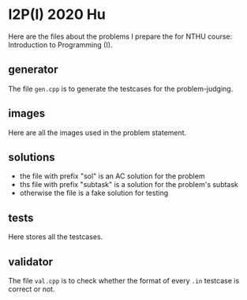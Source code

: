 # I2P(I) 2020 Hu
Here are the files about the problems I prepare the for NTHU course: Introduction to Programming (I).

## generator
The file `gen.cpp` is to generate the testcases for the problem-judging.

## images
Here are all the images used in the problem statement.

## solutions
- the file with prefix "sol" is an AC solution for the problem
- ths file with prefix "subtask" is a solution for the problem's subtask
- otherwise the file is a fake solution for testing

## tests
Here stores all the testcases.

## validator
The file `val.cpp` is to check whether the format of every `.in` testcase is correct or not. 
